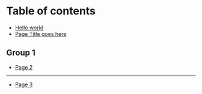 # Table of contents

* [Hello world](README.md)
* [Page Title goes here](page-1.md)

## Group 1

* [Page 2](group-1/page-2.md)

***

* [Page 3](page-3.md)
